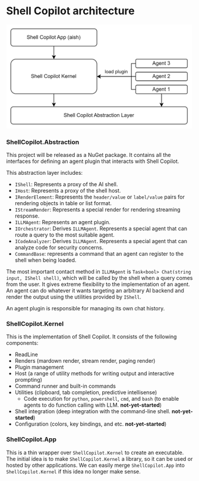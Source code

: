 # Shell Copilot architecture

<img src="./assets/shell-copilot-overall-arch.png" alt="shell-copilot" width="500"/>

### ShellCopilot.Abstraction

This project will be released as a NuGet package. It contains all the interfaces for defining an
agent plugin that interacts with Shell Copilot.

This abstraction layer includes:

- `IShell`: Represents a proxy of the AI shell.
- `IHost`: Represents a proxy of the shell host.
- `IRenderElement`: Represents the `header/value` or `label/value` pairs for rendering objects in
  table or list format.
- `IStreamRender`: Represents a special render for rendering streaming response.
- `ILLMAgent`: Represents an agent plugin.
- `IOrchestrator`: Derives `ILLMAgent`. Represents a special agent that can route a query to the
  most suitable agent.
- `ICodeAnalyzer`: Derives `ILLMAgent`. Represents a special agent that can analyze code for
  security concerns.
- `CommandBase`: represents a command that an agent can register to the shell when being loaded.

The most important contact method in `ILLMAgent` is `Task<bool> Chat(string input, IShell shell)`,
which will be called by the shell when a query comes from the user. It gives extreme flexibility to
the implementation of an agent. An agent can do whatever it wants targeting an arbitrary AI backend
and render the output using the utilities provided by `IShell`.

An agent plugin is responsible for managing its own chat history.

### ShellCopilot.Kernel

This is the implementation of Shell Copilot. It consists of the following components:

- ReadLine
- Renders (mardown render, stream render, paging render)
- Plugin management
- Host (a range of utility methods for writing output and interactive prompting)
- Command runner and built-in commands
- Utilities (clipboard, tab completion, predictive intellisense)
  - Code execution for `python`, `powershell`, `cmd`, and `bash` (to enable agents to do function
    calling with LLM. **not-yet-started**)
- Shell integration (deep integration with the command-line shell. **not-yet-started**)
- Configuration (colors, key bindings, and etc. **not-yet-started**)

### ShellCopilot.App

This is a thin wrapper over `ShellCopilot.Kernel` to create an executable. The initial idea is to
make `ShellCopilot.Kernel` a library, so it can be used or hosted by other applications. We can
easily merge `ShellCopilot.App` into `ShellCopilot.Kernel` if this idea no longer make sense.

